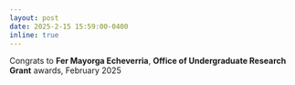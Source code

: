 ```yaml
---
layout: post
date: 2025-2-15 15:59:00-0400
inline: true
---
```


Congrats to **Fer Mayorga Echeverria**, **Office of Undergraduate Research Grant** awards, February 2025
